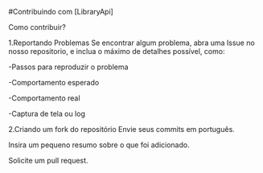 #Contribuindo com [LibraryApi]

Como contribuir?

1.Reportando Problemas
Se encontrar algum problema, abra uma Issue no nosso repositorio, e inclua o máximo de detalhes possível, como:

-Passos para reproduzir o problema

-Comportamento esperado

-Comportamento real

-Captura de tela ou log

2.Criando um fork do repositório
Envie seus commits em português.

Insira um pequeno resumo sobre o que foi adicionado.

Solicite um pull request.
